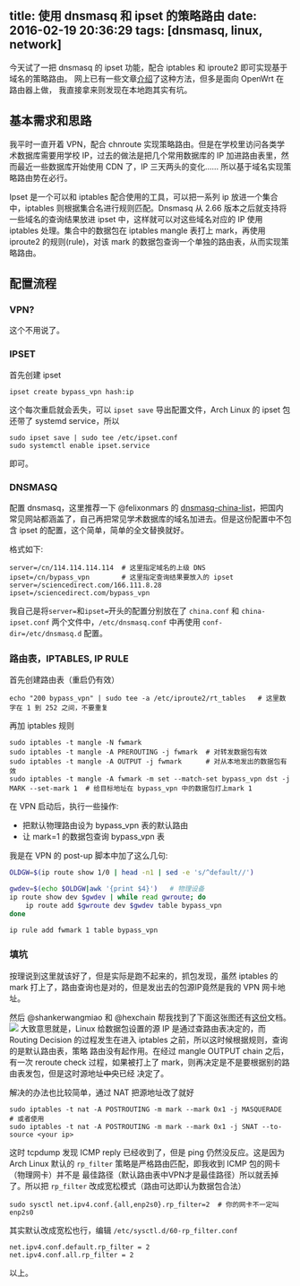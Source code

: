 title: 使用 dnsmasq 和 ipset 的策略路由
date: 2016-02-19 20:36:29
tags: [dnsmasq, linux, network]
---

今天试了一把 dnsmasq 的 ipset 功能，配合 iptables 和 iproute2 即可实现基于域名的策略路由。
网上已有一些文章[介绍](https://blog.sorz.org/p/openwrt-outwall/)了这种方法，但多是面向 OpenWrt 在路由器上做，
我直接拿来则发现在本地跑其实有坑。

<!-- more -->

## 基本需求和思路

我平时一直开着 VPN，配合 chnroute 实现策略路由。但是在学校里访问各类学术数据库需要用学校 IP，过去的做法是把几个常用数据库的
IP 加进路由表里，然而最近一些数据库开始使用 CDN 了，IP 三天两头的变化…… 所以基于域名实现策略路由势在必行。

Ipset 是一个可以和 iptables 配合使用的工具，可以把一系列 ip 放进一个集合中，iptables 则根据集合名进行规则匹配。Dnsmasq 从 2.66
版本之后就支持将一些域名的查询结果放进 ipset 中，这样就可以对这些域名对应的 IP 使用 iptables 处理。集合中的数据包在
iptables mangle 表打上 mark，再使用 iproute2 的规则(rule)，对该 mark 的数据包查询一个单独的路由表，从而实现策略路由。


## 配置流程

### VPN?

这个不用说了。

### IPSET

首先创建 ipset

    ipset create bypass_vpn hash:ip

这个每次重启就会丢失，可以 `ipset save` 导出配置文件，Arch Linux 的 ipset 包还带了 systemd  service，所以

    sudo ipset save | sudo tee /etc/ipset.conf
    sudo systemctl enable ipset.service

即可。


### DNSMASQ

配置 dnsmasq，这里推荐一下 @felixonmars 的 [dnsmasq-china-list](https://github.com/felixonmars/dnsmasq-china-list)，把国内
常见网站都涵盖了，自己再把常见学术数据库的域名加进去。但是这份配置中不包含 ipset 的配置，这个简单，简单的全文替换就好。

格式如下:

    server=/cn/114.114.114.114  # 这里指定域名的上级 DNS 
    ipset=/cn/bypass_vpn        # 这里指定查询结果要放入的 ipset
    server=/sciencedirect.com/166.111.8.28
    ipset=/sciencedirect.com/bypass_vpn

我自己是将`server=`和`ipset=`开头的配置分别放在了 `china.conf` 和 `china-ipset.conf` 两个文件中，`/etc/dnsmasq.conf` 中再使用
`conf-dir=/etc/dnsmasq.d` 配置。


### 路由表，IPTABLES, IP RULE

首先创建路由表（重启仍有效）

    echo "200 bypass_vpn" | sudo tee -a /etc/iproute2/rt_tables   # 这里数字在 1 到 252 之间，不要重复

再加 iptables 规则

    sudo iptables -t mangle -N fwmark
    sudo iptables -t mangle -A PREROUTING -j fwmark  # 对转发数据包有效
    sudo iptables -t mangle -A OUTPUT -j fwmark      # 对从本地发出的数据包有效
    sudo iptables -t mangle -A fwmark -m set --match-set bypass_vpn dst -j MARK --set-mark 1  # 给目标地址在 bypass_vpn 中的数据包打上mark 1

在 VPN 启动后，执行一些操作:
- 把默认物理路由设为 bypass_vpn 表的默认路由
- 让 mark=1 的数据包查询 bypass_vpn 表

我是在 VPN 的 post-up 脚本中加了这么几句:

```bash
OLDGW=$(ip route show 1/0 | head -n1 | sed -e 's/^default//')

gwdev=$(echo $OLDGW|awk '{print $4}')   # 物理设备
ip route show dev $gwdev | while read gwroute; do
	ip route add $gwroute dev $gwdev table bypass_vpn
done

ip rule add fwmark 1 table bypass_vpn
```

### 填坑

按理说到这里就该好了，但是实际是跑不起来的，抓包发现，虽然 iptables 的 mark 打上了，路由查询也是对的，但是发出去的包源IP竟然是我的 VPN 网卡地址。

然后 @shankerwangmiao 和 @hexchain 帮我找到了下面这张图还有[这份](http://linux-ip.net/html/routing-saddr-selection.html)文档。
![](https://upload.wikimedia.org/wikipedia/commons/3/37/Netfilter-packet-flow.svg)
大致意思就是，Linux 给数据包设置的源 IP 是通过查路由表决定的，而 Routing Decision 的过程发生在进入 iptables 之前，所以这时候根据规则，查询的是默认路由表，策略
路由没有起作用。在经过 mangle OUTPUT chain 之后，有一次 reroute check 过程，如果被打上了 mark，则再决定是不是要根据别的路由表发包，但是这时源地址<s>中央</s>已经
决定了。

解决的办法也比较简单，通过 NAT 把源地址改了就好

    sudo iptables -t nat -A POSTROUTING -m mark --mark 0x1 -j MASQUERADE
    # 或者使用
    sudo iptables -t nat -A POSTROUTING -m mark --mark 0x1 -j SNAT --to-source <your ip>

这时 tcpdump 发现 ICMP reply 已经收到了，但是 ping 仍然没反应。这是因为 Arch Linux 默认的 `rp_filter` 策略是严格路由匹配，即我收到 ICMP 包的网卡（物理网卡）并不是
最佳路径（默认路由表中VPN才是最佳路径）所以就丢掉了。所以把 `rp_filter` 改成宽松模式（路由可达即认为数据包合法）

    sudo sysctl net.ipv4.conf.{all,enp2s0}.rp_filter=2  # 你的网卡不一定叫 enp2s0

其实默认改成宽松也行，编辑 `/etc/sysctl.d/60-rp_filter.conf`
    
    net.ipv4.conf.default.rp_filter = 2
    net.ipv4.conf.all.rp_filter = 2


以上。

